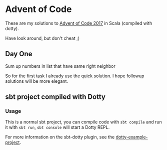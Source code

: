 # Advent of Code

These are my solutions to [Advent of Code 2017](https://adventofcode.com/2017) in Scala (compiled with dotty).

Have look around, but don't cheat ;)

## Day One

Sum up numbers in list that have same right neighbor

So for the first task I already use the quick solution. I hope followup solutions will be more elegant.


## sbt project compiled with Dotty

### Usage

This is a normal sbt project, you can compile code with `sbt compile` and run it
with `sbt run`, `sbt console` will start a Dotty REPL.

For more information on the sbt-dotty plugin, see the
[dotty-example-project](https://github.com/lampepfl/dotty-example-project/blob/master/README.md).

